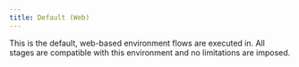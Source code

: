 ```yaml
---
title: Default (Web)
---
```


This is the default, web-based environment flows are executed in. All stages are compatible with this environment and no limitations are imposed.
